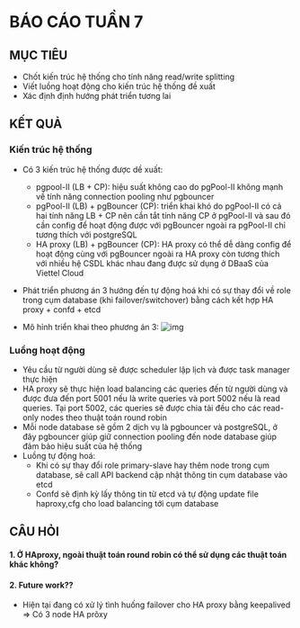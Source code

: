 # BÁO CÁO TUẦN 7


## MỤC TIÊU
- Chốt kiến trúc hệ thống cho tính năng read/write splitting
- Viết luồng hoạt động cho kiến trúc hệ thống đề xuất
- Xác định định hướng phát triển tương lai


## KẾT QUẢ

### Kiến trúc hệ thống

- Có 3 kiến trúc hệ thống được dề xuất:
    - pgpool-II (LB + CP): hiệu suất không cao do pgPool-II không mạnh về tính năng connection pooling như pgbouncer
    - pgPool-II (LB) + pgBouncer (CP): triển khai khó do pgPool-II có cả hai tính năng LB + CP nên cần tắt tính năng CP ở pgPool-II và sau đó cần config để hoạt động được với pgBouncer ngoài ra pgPool-II chỉ tương thích với postgreSQL
    - HA proxy (LB) + pgBouncer (CP): HA proxy có thể dễ dàng config để hoạt động cùng với pgBouncer ngoài ra HA proxy còn tương thích với nhiều hệ CSDL khác nhau đang được sử dụng ở DBaaS của Viettel Cloud

- Phát triển phương án 3 hướng đến tự động hoá khi có sự thay đổi về role trong cụm database (khi failover/switchover) bằng cách kết hợp HA proxy + confd + etcd
- Mô hỉnh triển khai theo phương án 3:
![img](../assets/architecture_v1.png)


### Luồng hoạt động
- Yêu cầu từ người dùng sẽ được scheduler lập lịch và được task manager thực hiện
- HA proxy sẽ thực hiện load balancing các queries đến từ người dùng và được đưa đến port 5001 nếu là write queries và port 5002 nếu là read queries. Tại port 5002, các queries sẽ được chia tải đều cho các read-only nodes theo thuật toán round robin
- Mỗi node database sẽ gồm 2 dịch vụ là pgbouncer và postgreSQL, ở đây pgbouncer giúp giữ connection pooling đến node database giúp đảm bảo hiệu suất của hệ thống
- Luồng tự động hoá:
    - Khi có sự thay đổi role primary-slave hay thêm node trong cụm database, sẽ call API backend cập nhật thông tin cụm database vào etcd
    - Confd sẽ định kỳ lấy thông tin từ etcd và tự động update file haproxy,cfg cho load balancing tới cụm database


### 

## CÂU HỎI
#### 1. Ở HAproxy, ngoài thuật toán round robin có thể sử dụng các thuật toán khác không?
#### 2. Future work??
- Hiện tại đang có xử lý tình huống failover cho HA proxy bằng keepalived => Có 3 node HA prõxy